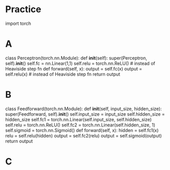 # Practice

import torch 

# A
class Perceptron(torch.nn.Module):
    def __init__(self):
        super(Perceptron, self).__init__()
        self.fc = nn.Linear(1,1)
        self.relu = torch.nn.ReLU() # instead of Heaviside step fn
    def forward(self, x):
        output = self.fc(x)
        output = self.relu(x) # instead of Heaviside step fn
        return output

# B

class Feedforward(torch.nn.Module):
        def __init__(self, input_size, hidden_size):
            super(Feedforward, self).__init__()
            self.input_size = input_size
            self.hidden_size  = hidden_size
            self.fc1 = torch.nn.Linear(self.input_size, self.hidden_size)
            self.relu = torch.nn.ReLU()
            self.fc2 = torch.nn.Linear(self.hidden_size, 1)
            self.sigmoid = torch.nn.Sigmoid()
        def forward(self, x):
            hidden = self.fc1(x)
            relu = self.relu(hidden)
            output = self.fc2(relu)
            output = self.sigmoid(output)
            return output
            
# C
